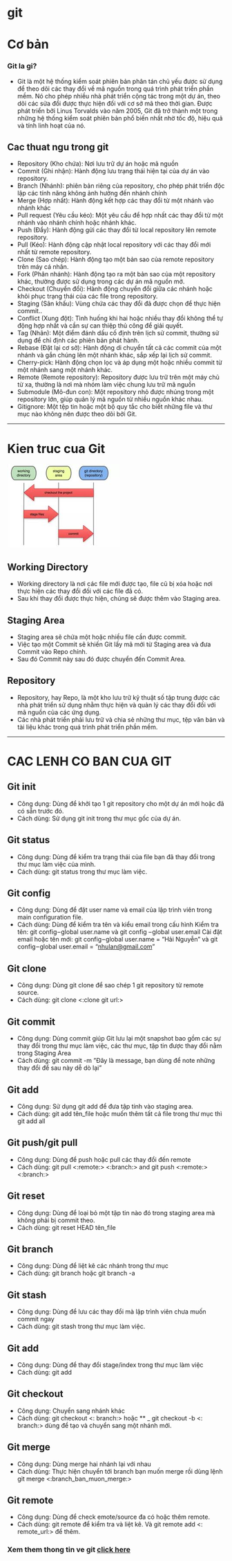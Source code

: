 # git

# Cơ bản

### Git la gi? 
- Git là một hệ thống kiểm soát phiên bản phân tán chủ yếu được sử dụng để theo dõi các thay đổi về mã nguồn trong quá trình phát triển phần mềm. Nó cho phép nhiều nhà phát triển cộng tác trong một dự án, theo dõi các sửa đổi được thực hiện đối với cơ sở mã theo thời gian. Được phát triển bởi Linus Torvalds vào năm 2005, Git đã trở thành một trong những hệ thống kiểm soát phiên bản phổ biến nhất nhờ tốc độ, hiệu quả và tính linh hoạt của nó.
  
## Cac thuat ngu trong git
- Repository (Kho chứa): Nơi lưu trữ dự án hoặc mã nguồn
- Commit (Ghi nhận): Hành động lưu trạng thái hiện tại của dự án vào repository.
- Branch (Nhánh): phiên bản riêng của repository, cho phép phát triển độc lập các tính năng không ảnh hưởng đến nhánh chính
- Merge (Hợp nhất): Hành động kết hợp các thay đổi từ một nhánh vào nhánh khác
- Pull request (Yêu cầu kéo): Một yêu cầu để hợp nhất các thay đổi từ một nhánh vào nhánh chính hoặc nhánh khác.
- Push (Đẩy): Hành động gửi các thay đổi từ local repository lên remote repository.
- Pull (Kéo): Hành động cập nhật local repository với các thay đổi mới nhất từ remote repository.
- Clone (Sao chép): Hành động tạo một bản sao của remote repository trên máy cá nhân.
- Fork (Phân nhánh): Hành động tạo ra một bản sao của một repository khác, thường được sử dụng trong các dự án mã nguồn mở.
- Checkout (Chuyển đổi): Hành động chuyển đổi giữa các nhánh hoặc khôi phục trạng thái của các file trong repository.
- Staging (Sân khấu): Vùng chứa các thay đổi đã được chọn để thực hiện commit..
- Conflict (Xung đột): Tình huống khi hai hoặc nhiều thay đổi không thể tự động hợp nhất và cần sự can thiệp thủ công để giải quyết.
- Tag (Nhãn): Một điểm đánh dấu cố định trên lịch sử commit, thường sử dụng để chỉ định các phiên bản phát hành.
- Rebase (Đặt lại cơ sở): Hành động di chuyển tất cả các commit của một nhánh và gắn chúng lên một nhánh khác, sắp xếp lại lịch sử commit.
- Cherry-pick: Hành động chọn lọc và áp dụng một hoặc nhiều commit từ một nhánh sang một nhánh khác.
- Remote (Remote repository): Repository được lưu trữ trên một máy chủ từ xa, thường là nơi mà nhóm làm việc chung lưu trữ mã nguồn
- Submodule (Mô-đun con): Một repository nhỏ được nhúng trong một repository lớn, giúp quản lý mã nguồn từ nhiều nguồn khác nhau.
- Gitignore: Một tệp tin hoặc một bộ quy tắc cho biết những file và thư mục nào không nên được theo dõi bởi Git.

-----------
# Kien truc cua Git
![alt text](image.png)
## Working Directory
- Working directory là nơi các file mới được tạo, file cũ bị xóa hoặc nơi thực hiện các thay đổi đối với các file đã có. 
- Sau khi thay đổi được thực hiện, chúng sẽ được thêm vào Staging area. 
  
## Staging Area
- Staging area sẽ chứa một hoặc nhiều file cần được commit. 
- Việc tạo một Commit sẽ khiến Git lấy mã mới từ Staging area và đưa Commit vào Repo chính. 
- Sau đó Commit này sau đó được chuyển đến Commit Area.

## Repository
- Repository, hay Repo, là một kho lưu trữ kỹ thuật số tập trung được các nhà phát triển sử dụng nhằm thực hiện và quản lý các thay đổi đối với mã nguồn của các ứng dụng. 
- Các nhà phát triển phải lưu trữ và chia sẻ những thư mục, tệp văn bản và tài liệu khác trong quá trình phát triển phần mềm.
--------------
# CAC LENH CO BAN CUA GIT


## Git init
- Công dụng: Dùng để khởi tạo 1 git repository cho một dự án mới hoặc đã có sẵn trước đó.
- Cách dùng: Sử dụng  git init trong thư mục gốc của dự án. 

## Git status
- Công dụng: Dùng để kiểm tra trạng thái của file bạn đã thay đổi trong thư mục làm việc của mình. 
- Cách dùng: git status trong thư mục làm việc.

## Git config
- Công dụng: Dùng để đặt user name và email của lập trình viên trong main configuration file. 
- Cách dùng: Dùng để kiểm tra tên và kiểu email trong cấu hình
Kiểm tra tên: git config – global user.name và git config – global user.email
Cài đặt email hoặc tên mới: git config – global user.name = “Hải Nguyễn” và git config – global user.email = “nhulan@gmail.com”

## Git clone
- Công dụng: Dùng git clone để sao chép 1 git repository từ remote source.
- Cách dùng: git clone <:clone git url:>

## Git commit
- Công dụng: Dùng commit giúp Git lưu lại một snapshot bao gồm các sự thay đổi trong thư mục làm việc, các thư mục, tập tin được thay đổi nằm trong Staging Area
- Cách dùng: git commit -m ”Đây là message, bạn dùng để note những thay đổi để sau này dễ dò lại”

## Git add
- Công dụng: Sử dụng git add để đưa tập tinh vào staging area.
- Cách dùng: git add tên_file hoặc muốn thêm tất cả file trong thư mục thì git add all

## Git push/git pull
- Công dụng: Dùng để push hoặc pull các thay đổi đến remote
- Cách dùng: git pull <:remote:> <:branch:> and git push <:remote:> <:branch:>

## Git reset
- Công dụng: Dùng để loại bỏ một tập tin nào đó trong staging area mà không phải bị commit theo. 
- Cách dùng: git reset HEAD tên_file

## Git branch
- Công dụng: Dùng để liệt kê các nhánh trong thư mục
- Cách dùng: git branch hoặc git branch -a

## Git stash
- Công dụng: Dùng để lưu các thay đổi mà lập trình viên chưa muốn commit ngay
- Cách dùng: git stash trong thư mục làm việc.

## Git add
- Công dụng: Dùng để thay đổi stage/index trong thư mục làm việc
- Cách dùng: git add

## Git checkout
- Công dụng: Chuyển sang nhánh khác
- Cách dùng: git checkout <: branch:> hoặc ** _ git checkout -b <: branch:> dùng để tạo và chuyển sang một nhánh mới. 

## Git merge
- Công dụng: Dùng merge hai nhánh lại với nhau
- Cách dùng: Thực hiện chuyển tới branch bạn muốn merge rồi dùng lệnh git merge <:branch_ban_muon_merge:>

## Git remote
- Công dụng: Dùng để check emote/source đa có hoặc thêm remote.
- Cách dùng: git remote để kiểm tra và liệt kê. Và git remote add <: remote_url:> để thêm.



### Xem them thong tin ve git [click here](https://www.w3schools.com/git/)